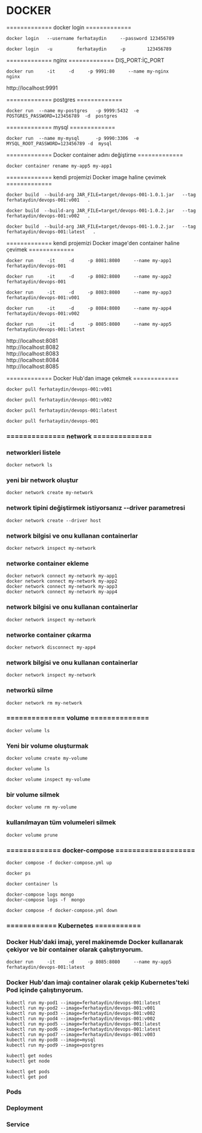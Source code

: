 
#  DOCKER 

============= docker login =============
```
docker login   --username ferhataydin     --password 123456789

docker login   -u         ferhataydin     -p        123456789
```

============= nginx =============
DIŞ_PORT:İÇ_PORT
```
docker run     -it     -d     -p 9991:80     --name my-nginx      nginx
```
http://localhost:9991

============= postgres =============
```
docker run  --name my-postgres   -p 9999:5432  -e POSTGRES_PASSWORD=123456789  -d  postgres
```

============= mysql =============
```
docker run  --name my-mysql      -p 9990:3306  -e MYSQL_ROOT_PASSWORD=123456789 -d  mysql 
```



============= Docker container adını değiştirne  =============
```
docker container rename my-app5 my-app1
```



============= kendi projemizi Docker image haline çevimek =============
```
docker build  --build-arg JAR_FILE=target/devops-001-1.0.1.jar   --tag    ferhataydin/devops-001:v001   .

docker build  --build-arg JAR_FILE=target/devops-001-1.0.2.jar   --tag    ferhataydin/devops-001:v002   .

docker build  --build-arg JAR_FILE=target/devops-001-1.0.2.jar   --tag    ferhataydin/devops-001:latest   .
```


============= kendi projemizi Docker image'den container haline çevimek =============
```
docker run     -it     -d     -p 8081:8080     --name my-app1      ferhataydin/devops-001

docker run     -it     -d     -p 8082:8080     --name my-app2      ferhataydin/devops-001

docker run     -it     -d     -p 8083:8080     --name my-app3      ferhataydin/devops-001:v001

docker run     -it     -d     -p 8084:8080     --name my-app4      ferhataydin/devops-001:v002

docker run     -it     -d     -p 8085:8080     --name my-app5      ferhataydin/devops-001:latest
```

http://localhost:8081 </br>
http://localhost:8082 </br>
http://localhost:8083 </br>
http://localhost:8084 </br>
http://localhost:8085 </br>


============= Docker Hub'dan image çekmek =============

```
docker pull ferhataydin/devops-001:v001

docker pull ferhataydin/devops-001:v002

docker pull ferhataydin/devops-001:latest

docker pull ferhataydin/devops-001
```



### ============== network ==============
### networkleri listele

```
docker network ls
```

### yeni bir network oluştur
```
docker network create my-network
```

### network tipini değiştirmek istiyorsanız --driver parametresi
```
docker network create --driver host
```


### network bilgisi ve onu kullanan containerlar
```
docker network inspect my-network
```


### networke container ekleme
```
docker network connect my-network my-app1
docker network connect my-network my-app2
docker network connect my-network my-app3
docker network connect my-network my-app4
```

### network bilgisi ve onu kullanan containerlar
```
docker network inspect my-network
```

### networke container çıkarma
```
docker network disconnect my-app4
```


### network bilgisi ve onu kullanan containerlar
```
docker network inspect my-network
```

### networkü silme
```
docker network rm my-network
```


### ============== volume ==============
```
docker volume ls
```
### Yeni bir volume oluşturmak
```
docker volume create my-volume
```

```
docker volume ls
```

```
docker volume inspect my-volume
```

### bir volume silmek
```
docker volume rm my-volume
```

### kullanılmayan tüm volumeleri silmek
```
docker volume prune
```

### ============= docker-compose ===================
```
docker compose -f docker-compose.yml up
```

```
docker ps
```

```
docker container ls
```

```
docker-compose logs mongo
docker-compose logs -f  mongo
```


```
docker compose -f docker-compose.yml down
```



### ============ Kubernetes ===========

### Docker Hub'daki imajı, yerel makinemde Docker kullanarak çekiyor ve bir container olarak çalıştırıyorum.
```
docker run     -it     -d     -p 8085:8080     --name my-app5      ferhataydin/devops-001:latest
```

### Docker Hub'dan imajı container olarak çekip Kubernetes'teki Pod içinde çalıştırıyorum.
```
kubectl run my-pod1 --image=ferhataydin/devops-001:latest
kubectl run my-pod2 --image=ferhataydin/devops-001:v001
kubectl run my-pod3 --image=ferhataydin/devops-001:v002
kubectl run my-pod4 --image=ferhataydin/devops-001:v002
kubectl run my-pod5 --image=ferhataydin/devops-001:latest
kubectl run my-pod6 --image=ferhataydin/devops-001:latest
kubectl run my-pod7 --image=ferhataydin/devops-001:v003
kubectl run my-pod8 --image=mysql
kubectl run my-pod9 --image=postgres
```

```
kubectl get nodes
kubectl get node
```

```
kubectl get pods
kubectl get pod
```


### Pods

### Deployment

### Service